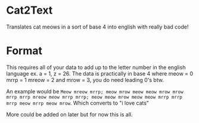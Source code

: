 # Cat2Text
Translates cat meows in a sort of base 4 into english with really bad code!
# Format
This requires all of your data to add up to the letter number in the english language ex. a = 1, z = 26. The data is practically in base 4 where meow = 0 mrrp = 1 mreow = 2 and mrow = 3, you do need leading 0's btw.

An example would be ```Meow mreow mrrp; meow mrow meow meow mrow mrow mrrp mrrp mreow meow mrrp mrrp; meow meow mrow meow meow mrrp mrrp mrrp meow mrrp meow mrow```.
Which converts to "i love cats"

More could be added on later but for now this is all.